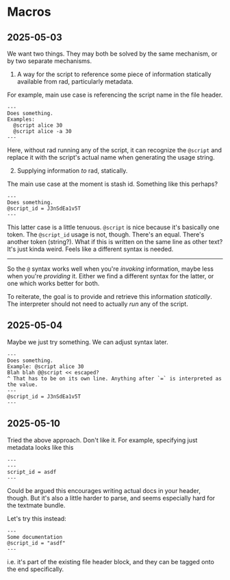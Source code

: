 # Macros

## 2025-05-03

We want two things. They may both be solved by the same mechanism, or by two separate mechanisms.

1. A way for the script to reference some piece of information statically available from rad, particularly metadata.

For example, main use case is referencing the script name in the file header.

```
---
Does something.
Examples:
  @script alice 30
  @script alice -a 30
---
```

Here, without rad running any of the script, it can recognize the `@script` and replace it with the script's actual name
when generating the usage string.

2. Supplying information *to* rad, statically.

The main use case at the moment is stash id. Something like this perhaps?

```
---
Does something.
@script_id = J3nSdEa1v5T
---
```

This latter case is a little tenuous. `@script` is nice because it's basically one token.
The `@script_id` usage is not, though. There's an equal. There's another token (string?).
What if this is written on the same line as other text? It's just kinda weird. Feels like a different syntax is needed.

---

So the `@` syntax works well when you're *invoking* information, maybe less when you're *providing* it.
Either we find a different syntax for the latter, or one which works better for both.

To reiterate, the goal is to provide and retrieve this information *statically*. The interpreter should not need to
actually *run* any of the script.

## 2025-05-04

Maybe we just try something. We can adjust syntax later.

```
---
Does something.
Example: @script alice 30
Blah blah @@script << escaped? 
^ That has to be on its own line. Anything after `=` is interpreted as the value.
---
@script_id = J3nSdEa1v5T
---
```

## 2025-05-10

Tried the above approach. Don't like it. For example, specifying just metadata looks like this

```
---
---
script_id = asdf
---
```

Could be argued this encourages writing actual docs in your header, though. But it's also a little harder to parse, and seems especially hard for the textmate bundle.

Let's try this instead:

```
---
Some documentation
@script_id = "asdf"
---
```

i.e. it's part of the existing file header block, and they can be tagged onto the end specifically.
